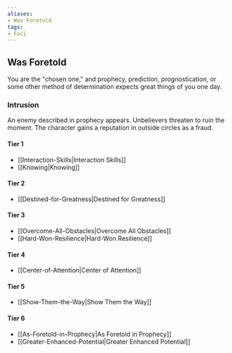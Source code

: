 ```yaml
---
aliases:
- Was Foretold
tags:
- Foci
---
```


  
## Was Foretold  
You are the "chosen one," and prophecy, prediction, prognostication, or some other method of determination expects great things of you one day.  
 ### Intrusion  
An enemy described in prophecy appears. Unbelievers threaten to ruin the moment. The character gains a reputation in outside circles as a fraud.   
#### Tier 1    
* [[Interaction-Skills|Interaction Skills]]  
* [[Knowing|Knowing]]  
#### Tier 2    
* [[Destined-for-Greatness|Destined for Greatness]]  
#### Tier 3    
  - [[Overcome-All-Obstacles|Overcome All Obstacles]]  
  - [[Hard-Won-Resilience|Hard-Won Resilience]]  
#### Tier 4    
* [[Center-of-Attention|Center of Attention]]  
#### Tier 5    
* [[Show-Them-the-Way|Show Them the Way]]  
#### Tier 6    
  - [[As-Foretold-in-Prophecy|As Foretold in Prophecy]]  
  - [[Greater-Enhanced-Potential|Greater Enhanced Potential]]